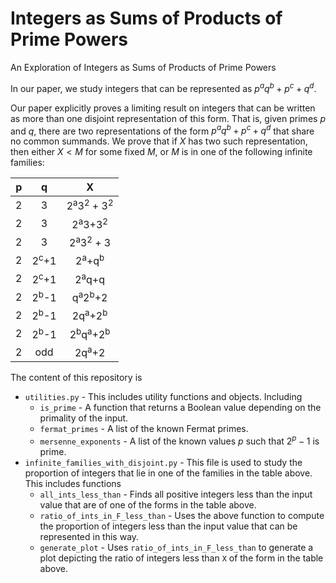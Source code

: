 # Integers as Sums of Products of Prime Powers
An Exploration of Integers as Sums of Products of Prime Powers

In our paper, we study integers that can be represented as $p^aq^b+p^c+q^d$.

Our paper explicitly proves a limiting result on integers that can be written as
more than one disjoint representation of this form.  That is, given primes $p$ and $q$,
there are two representations of the form $p^aq^b+p^c+q^d$ that share no common summands.
We prove that if $X$ has two such representation, then either $X<M$ for some 
fixed $M$, or $M$ is in one of the following infinite families:

| p | q | X |
| :-: | :-: | :-: |
| 2 | 3 | 2<sup>a</sup>3<sup>2</sup> + 3<sup>2</sup>|
|2|3| 2<sup>a</sup>3+3<sup>2</sup>|
| 2 | 3 | 2<sup>a</sup>3<sup>2</sup> + 3|
|2|2<sup>c</sup>+1|2<sup>a</sup>+q<sup>b</sup>|
|2|2<sup>c</sup>+1| 2<sup>a</sup>q+q|
|2|2<sup>b</sup>-1|q<sup>a</sup>2<sup>b</sup>+2|
|2|2<sup>b</sup>-1|2q<sup>a</sup>+2<sup>b</sup>|
|2|2<sup>b</sup>-1|2<sup>b</sup>q<sup>a</sup>+2<sup>b</sup>|
|2|odd|2q<sup>a</sup>+2|

The content of this repository is
* `utilities.py` - This includes utility functions and objects.  Including
    * `is_prime` - A function that returns a Boolean value depending on the primality of the input.
    * `fermat_primes` - A list of the known Fermat primes.
    * `mersenne_exponents` - A list of the known values $p$ such that $2^p-1$ is prime.
* `infinite_families_with_disjoint.py` - This file is used to study the proportion of
  integers that lie in one of the families in the table above.  This includes functions
  * `all_ints_less_than` - Finds all positive integers less than the input value that are of
    one of the forms in the table above.
  * `ratio_of_ints_in_F_less_than` - Uses the above function to compute the proportion of integers 
    less than the input value that can be represented in this way.
  * `generate_plot` - Uses `ratio_of_ints_in_F_less_than` to generate a plot depicting the ratio of   integers less than `X` of the form in the table above.